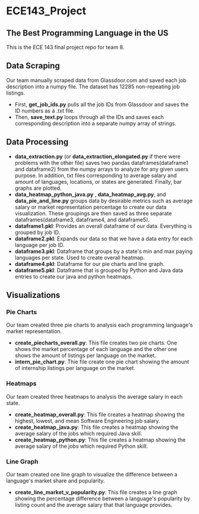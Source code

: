 # ECE143_Project
## The Best Programming Language in the US
This is the ECE 143 final project repo for team 8. 

## Data Scraping
Our team manually scraped data from Glassdoor.com and saved each job description into a numpy file. The dataset has 12285 non-repeating job listings. 
 - First, **get_job_ids.py** pulls all the job IDs from Glassdoor and saves the ID numbers as a .txt file. 
 - Then, **save_text.py** loops through all the IDs and saves each corresponding description into a separate numpy array of strings. 
 
 ## Data Processing
 - **data_extraction.py** (or **data_extraction_elongated.py** if there were problems with the other file) saves two pandas dataframes(dataframe1 and dataframe2) from the numpy arrays to analyze for any given users purpose.  In addition, txt files corresponding to average salary and amount of languages, locations, or states are generated.  Finally, bar graphs are plotted.  
 - **data_heatmap_python_java.py** , **data_heatmap_avg.py**, and **data_pie_and_line.py** groups data by desirable metrics such as average salary or market representation percentage to create our data visualization. These groupings are then saved as three separate dataframes(dataframe3, dataframe4, and dataframe5).
 - **dataframe1.pkl**: Provides an overall dataframe of our data. Everything is grouped by job ID.
 - **dataframe2.pkl**: Expands our data so that we have a data entry for each language per job ID.
 - **dataframe3.pkl**: Dataframe that groups by a state's min and max paying languages per state. Used to create overall heatmap.
 - **dataframe4.pkl**: Dataframe for our pie charts and line graph. 
 - **dataframe5.pkl**: Dataframe that is grouped by Python and Java data entries to create our java and python heatmaps.
 
## Visualizations
### Pie Charts
Our team created three pie charts to analysis each programming language's market representation. 
 - **create_piecharts_overall.py**: This file creates two pie charts. One shows the market percentage of each language and the other one shows the amount of listings per language on the market. 
 - **intern_pie_chart.py**: Thie file create one pie chart showing the amount of internship listings per language on the market. 
 
### Heatmaps
Our team created three heatmaps to analysis the average salary in each state. 
 - **create_heatmap_overall.py**: This file creates a heatmap showing the highest, lowest, and mean Software Engineering job salary.
 - **create_heatmap_java.py**: This file creates a heatmap showing the average salary of the jobs which required Java skill. 
 - **create_heatmap_python.py**: This file creates a heatmap showing the average salary of the jobs which required Python skill. 

### Line Graph
Our team created one line graph to visualize the difference between a language's market share and popularity.
 - **create_line_market_v_popularity.py**: This file creates a line graph showing the percentage difference between a language's popularity by listing count and the average salary that that language provides. 
